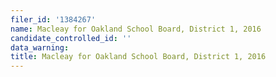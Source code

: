 ```yaml
---
filer_id: '1384267'
name: Macleay for Oakland School Board, District 1, 2016
candidate_controlled_id: ''
data_warning: 
title: Macleay for Oakland School Board, District 1, 2016
---
```

